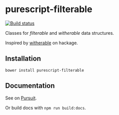 # purescript-filterable

[![Build status](https://travis-ci.org/LiamGoodacre/purescript-filterable.svg?branch=master)](https://travis-ci.org/LiamGoodacre/purescript-filterable)

Classes for *filterable* and *witherable* data structures.

Inspired by [witherable](https://hackage.haskell.org/package/witherable) on hackage.

## Installation

```
bower install purescript-filterable
```

## Documentation

See on [Pursuit](https://pursuit.purescript.org/packages/purescript-filterable/).

Or build docs with `npm run build:docs`.
